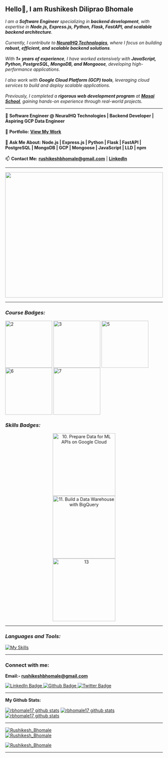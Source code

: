 **<h2> Hello👋, I am Rushikesh Diliprao Bhomale</h2>**   
         
<p class="empty"><em>   
  I am a <b>Software Engineer</b> specializing in <b>backend development</b>, with expertise in  
  <b>Node.js, Express.js, Python, Flask, FastAPI, and scalable backend architecture</b>.  
  <br><br>
  Currently, I contribute to  
  <a href="https://www.neuralhq.ai/" target="_blank"><b>NeuralHQ Technologies</b></a>,  
  where I focus on building <b>robust, efficient, and scalable backend solutions</b>.  
  <br><br>
  With <b>1+ years of experience</b>, I have worked extensively with  
  <b>JavaScript, Python, PostgreSQL, MongoDB, and Mongoose</b>,  
  developing high-performance applications.  
  <br><br>
  I also work with <b>Google Cloud Platform (GCP) tools</b>,  
  leveraging cloud services to build and deploy scalable applications.  
  <br><br>
  Previously, I completed a <b>rigorous web development program</b> at  
  <a href="https://masaischool.com/" target="_blank"><b>Masai School</b></a>,  
  gaining hands-on experience through real-world projects.  
</em></p>

<hr>

<p>
  🔹 <b>Software Engineer @ NeuralHQ Technologies | Backend Developer | Aspiring GCP Data Engineer</b>  
  <br><br>
  🔗 <b>Portfolio:</b>  
  <a href="https://rbhomale17.github.io/" target="_blank"><b>View My Work</b></a>  
  <br><br>
  💬 <b>Ask Me About:</b>  
  <b>Node.js | Express.js | Python | Flask | FastAPI | PostgreSQL | MongoDB | GCP | Mongoose | JavaScript | LLD | npm</b>  
  <br><br>
  📫 <b>Contact Me:</b>  
  <a href="mailto:rushikeshbhomale@gmail.com"><b>rushikeshbhomale@gmail.com</b></a> |  
  <a href="https://www.linkedin.com/in/rushikesh-bhomale-aa29a3158/" target="_blank"><b>LinkedIn</b></a>  
</p>


---

<img align="center" width="100%" height="400px" src="https://github.com/rbhomale17/rbhomale17/assets/121092445/5809b6eb-0447-4f8b-a4e8-4fb8149528ef">

---

**<i><h3 align="left">Course Badges:</h3></i>**
 <div>
      <img align="center" width="150px" height="150px" style="object-fit: contain;" src="https://cdn.qwiklabs.com/KxVM0SHGIb%2BwtML8Qh2Mlkk1uhzIoUNmxQyAUcGz5fk%3D" alt="2">
      <img align="center" width="150px" height="150px" style="object-fit: contain;" src="https://cdn.qwiklabs.com/WRkyESR3PqqNWtl%2BzErShTvUBf332GvmNhwnIiWNd6g%3D" alt="3">
<!--       <img align="center" width="150px" height="150px" style="object-fit: contain;" src="" alt="4"> -->
      <img align="center" width="150px" height="150px" style="object-fit: contain;" src="https://cdn.qwiklabs.com/gP0%2BO8fUp0b6T0JRuscTLpeSaE1uBo9lHtxV0VVk4GU%3D" alt="5">
      <img align="center" width="150px" height="150px" style="object-fit: contain;" src="https://cdn.qwiklabs.com/sw0jegrgpxW7u2QJcbTXg7rnnY58bR2NfTLhLuUEmTA%3D" alt="6">
      <img align="center" width="150px" height="150px" style="object-fit: contain;" src="https://cdn.qwiklabs.com/G6fAOZvKvkwKWNMDHKJYxBqu7x1Jp0AaCNfGLKn8vR0%3D" alt="7">
<!--       <img align="center" width="150px" height="150px" style="object-fit: contain;" src="" alt="8">
      <img align="center" width="150px" height="150px" style="object-fit: contain;" src="" alt="9"> -->
</div>



**<i><h3 align="left">Skills Badges:</h3></i>**
 <div>
      <center>
           <img src="https://images.credly.com/size/680x680/images/68756311-9319-4eeb-a2b7-76defc8dd8a2/image.png" alt="10. Prepare Data for ML APIs on Google Cloud" width="200" height="200">
      </center>
      <center>
           <img src="https://images.credly.com/size/680x680/images/8ab21779-042f-4616-a6ab-fd0d62648b24/image.png" alt="11. Build a Data Warehouse with BigQuery" width="200" height="200">
      </center>
    <!-- <center>
           <img src="https://images.credly.com/size/680x680/images/68756311-9319-4eeb-a2b7-76defc8dd8a2/image.png" alt="12" width="200" height="200">
      </center> -->
      <center>
           <img src="https://images.credly.com/size/680x680/images/c4acff27-5baa-452f-a6b2-ab875da12dfd/image.png" alt="13" width="200" height="200">
      </center>
</div>

---

**<i><h3 align="left">Languages and Tools:</h3></i>**

  <div align="left">

   [![My Skills](https://skillicons.dev/icons?i=html,css,js,nodejs,express,mongodb,github,netlify,vscode,mysql,postman,ts,redis,aws,react,replit,regex,sequelize,git)](#)

  </div>

--- 
**<h3 align="left">Connect with me:</h3>**

**Email:- rushikeshbhomale@gmail.com**

<div id="badges">
  <a href="https://www.linkedin.com/in/rushikesh-bhomale-aa29a3158">
    <img src="https://img.shields.io/badge/LinkedIn-blue?style=for-the-badge&logo=linkedin&logoColor=white" alt="LinkedIn Badge"/>
  </a>
  <a href="https://rbhomale17.github.io/">
    <img src="https://img.shields.io/badge/portfolio-black?style=for-the-badge&logo=github&logoColor=white" alt="Github Badge"/>
  </a>
<!--   <a href="your-twitter-URL">
    <img src="https://img.shields.io/badge/Twitter-blue?style=for-the-badge&logo=twitter&logoColor=white" alt="Twitter Badge"/>
  </a> -->
  <a href="#">
    <img src="https://komarev.com/ghpvc/?style=for-the-badge&username=rbhomale17" alt="Twitter Badge"/>
  </a>
</div>

<p align="left">
</p>

---



**My Github Stats:**

 <a href="https://github.com/rbhomale17"><img align="center" src="https://github-readme-stats.vercel.app/api?username=rbhomale17&show_icons=true&include_all_commits=true&theme=buefy&hide_border=true" alt="rbhomale17 github stats" /></a>  <a href="https://github.com/rbhomale17"><img align="center" src="https://github-readme-stats.vercel.app/api/top-langs/?username=rbhomale17&layout=compact&theme=buefy&hide_border=true" alt="rbhomale17 github stats" /></a>   <a href="https://github.com/rbhomale17"><img align="center" src="https://github-readme-streak-stats.herokuapp.com/?user=rbhomale17&" alt="rbhomale17 github stats" /></a>  

<!-- <div style="display: grid; grid-template-columns: repeat(2, 500px);">
 <img class="img" height:"120%" src="https://github-readme-stats.vercel.app/api?username=rbhomale17&show_icons=true" />
 <img class="img" height:"150%" src="https://github-readme-stats.vercel.app/api/top-langs/?username=rbhomale17&layout=compact" />
 <!-- --- -->
 <!-- <img class="img" height:"150%" align="center" src="https://github-readme-streak-stats.herokuapp.com/?user=rbhomale17&" alt="Rushikesh_Bhomale" /> -->
 <!-- </div> -->

<!-- <p align="left"> <img class="img" height:"150%" align="center" src="https://github-readme-streak-stats.herokuapp.com/?user=rbhomale17&" alt="Rushikesh_Bhomale" /></a> </p> -->

---

 <a href="https://github.com/rbhomale17"><img src="https://github-profile-trophy.vercel.app/?username=rbhomale17" alt="Rushikesh_Bhomale" /></a>  
  <a href="https://github.com/rbhomale17"><img src="https://github-contributor-stats.vercel.app/api?username=rbhomale17&limit=5&combine_all_yearly_contributions=true" alt="Rushikesh_Bhomale" /></a>  

<a href="https://github.com/rbhomale17"><img src="https://github-profile-summary-cards.vercel.app/api/cards/profile-details?username=rbhomale17" alt="Rushikesh_Bhomale" /></a>  

<!-- <p align="left"> <a href="https://github.com/ryo-ma/github-profile-trophy"><img src="https://github-profile-trophy.vercel.app/?username=rbhomale17" alt="Rushikesh_Bhomale" /></a> </p> -->

---

